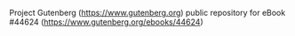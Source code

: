 Project Gutenberg (https://www.gutenberg.org) public repository for eBook #44624 (https://www.gutenberg.org/ebooks/44624)
